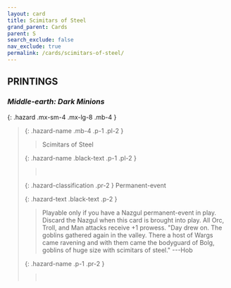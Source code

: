 ```yaml
---
layout: card
title: Scimitars of Steel
grand_parent: Cards
parent: S
search_exclude: false
nav_exclude: true
permalink: /cards/scimitars-of-steel/
---
```


## PRINTINGS


### _Middle-earth: Dark Minions_

{: .hazard .mx-sm-4 .mx-lg-8 .mb-4 }
> {: .hazard-name .mb-4 .p-1 .pl-2 }
> > <div class="hazard-mp"></div>
> > <div class="card-name">Scimitars of Steel</div>
>
> {: .hazard-name .black-text .p-1 .pl-2 }
> > &nbsp;
>
> {: .hazard-classification .pr-2 }
> Permanent-event
>
> {: .hazard-text .black-text .p-2 }
> > Playable only if you have a Nazgul permanent-event in play. Discard the Nazgul when this card is brought into play. All Orc, Troll, and Man attacks receive +1 prowess.   "Day drew on. The goblins gathered again in the valley. There a host of Wargs came ravening and with them came the bodyguard of Bolg, goblins of huge size with scimitars of steel." ---Hob  
>
> {: .hazard-name .p-1 .pr-2 }
> > <div class="card-shield"></div>
> > <div class="card-corruption">&nbsp;</div>
